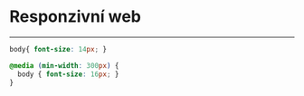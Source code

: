 # Responzivní web

----

```css
body{ font-size: 14px; }

@media (min-width: 300px) {
  body { font-size: 16px; }
}
```

